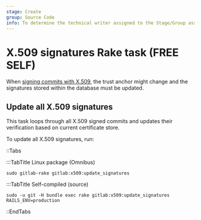 ```yaml
---
stage: Create
group: Source Code
info: To determine the technical writer assigned to the Stage/Group associated with this page, see https://about.gitlab.com/handbook/product/ux/technical-writing/#assignments
---
```


# X.509 signatures Rake task **(FREE SELF)**

When [signing commits with X.509](../user/project/repository/signed_commits/x509.md),
the trust anchor might change and the signatures stored within the database must be updated.

## Update all X.509 signatures

This task loops through all X.509 signed commits and updates their verification based on current
certificate store.

To update all X.509 signatures, run:

::Tabs

:::TabTitle Linux package (Omnibus)

```shell
sudo gitlab-rake gitlab:x509:update_signatures
```

:::TabTitle Self-compiled (source)

```shell
sudo -u git -H bundle exec rake gitlab:x509:update_signatures RAILS_ENV=production
```

::EndTabs
